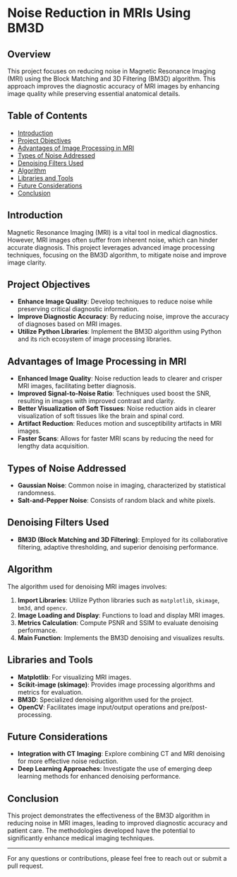 # Noise Reduction in MRIs Using BM3D

## Overview

This project focuses on reducing noise in Magnetic Resonance Imaging (MRI) using the Block Matching and 3D Filtering (BM3D) algorithm. This approach improves the diagnostic accuracy of MRI images by enhancing image quality while preserving essential anatomical details.

## Table of Contents

- [Introduction](#introduction)
- [Project Objectives](#project-objectives)
- [Advantages of Image Processing in MRI](#advantages-of-image-processing-in-mri)
- [Types of Noise Addressed](#types-of-noise-addressed)
- [Denoising Filters Used](#denoising-filters-used)
- [Algorithm](#algorithm)
- [Libraries and Tools](#libraries-and-tools)
- [Future Considerations](#future-considerations)
- [Conclusion](#conclusion)

## Introduction

Magnetic Resonance Imaging (MRI) is a vital tool in medical diagnostics. However, MRI images often suffer from inherent noise, which can hinder accurate diagnosis. This project leverages advanced image processing techniques, focusing on the BM3D algorithm, to mitigate noise and improve image clarity.

## Project Objectives

- **Enhance Image Quality**: Develop techniques to reduce noise while preserving critical diagnostic information.
- **Improve Diagnostic Accuracy**: By reducing noise, improve the accuracy of diagnoses based on MRI images.
- **Utilize Python Libraries**: Implement the BM3D algorithm using Python and its rich ecosystem of image processing libraries.

## Advantages of Image Processing in MRI

- **Enhanced Image Quality**: Noise reduction leads to clearer and crisper MRI images, facilitating better diagnosis.
- **Improved Signal-to-Noise Ratio**: Techniques used boost the SNR, resulting in images with improved contrast and clarity.
- **Better Visualization of Soft Tissues**: Noise reduction aids in clearer visualization of soft tissues like the brain and spinal cord.
- **Artifact Reduction**: Reduces motion and susceptibility artifacts in MRI images.
- **Faster Scans**: Allows for faster MRI scans by reducing the need for lengthy data acquisition.

## Types of Noise Addressed

- **Gaussian Noise**: Common noise in imaging, characterized by statistical randomness.
- **Salt-and-Pepper Noise**: Consists of random black and white pixels.

## Denoising Filters Used

- **BM3D (Block Matching and 3D Filtering)**: Employed for its collaborative filtering, adaptive thresholding, and superior denoising performance.

## Algorithm

The algorithm used for denoising MRI images involves:

1. **Import Libraries**: Utilize Python libraries such as `matplotlib`, `skimage`, `bm3d`, and `opencv`.
2. **Image Loading and Display**: Functions to load and display MRI images.
3. **Metrics Calculation**: Compute PSNR and SSIM to evaluate denoising performance.
4. **Main Function**: Implements the BM3D denoising and visualizes results.

## Libraries and Tools

- **Matplotlib**: For visualizing MRI images.
- **Scikit-image (skimage)**: Provides image processing algorithms and metrics for evaluation.
- **BM3D**: Specialized denoising algorithm used for the project.
- **OpenCV**: Facilitates image input/output operations and pre/post-processing.

## Future Considerations

- **Integration with CT Imaging**: Explore combining CT and MRI denoising for more effective noise reduction.
- **Deep Learning Approaches**: Investigate the use of emerging deep learning methods for enhanced denoising performance.

## Conclusion

This project demonstrates the effectiveness of the BM3D algorithm in reducing noise in MRI images, leading to improved diagnostic accuracy and patient care. The methodologies developed have the potential to significantly enhance medical imaging techniques.

---

For any questions or contributions, please feel free to reach out or submit a pull request.

